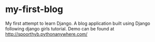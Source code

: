 # my-first-blog
My first attempt to learn Django. 
A blog application built using Django following django girls tutorial.
Demo can be found at http://spoorthyb.pythonanywhere.com/
